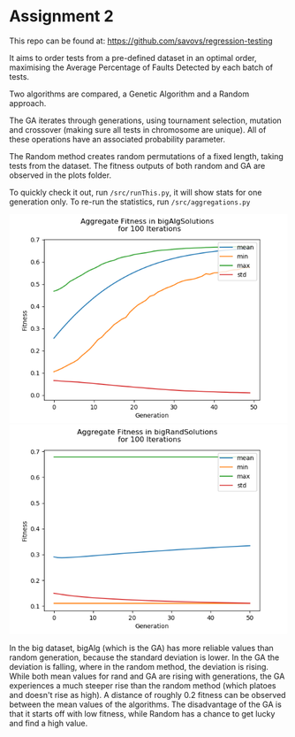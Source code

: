 # Assignment 2
This repo can be found at: https://github.com/savovs/regression-testing

It aims to order tests from a pre-defined dataset in an optimal order, maximising
the Average Percentage of Faults Detected by each batch of tests.

Two algorithms are compared, a Genetic Algorithm and a Random approach.

The GA iterates through generations, using tournament selection, mutation
and crossover (making sure all tests in chromosome are unique). All of these
operations have an associated probability parameter.

The Random method creates random permutations of a fixed length, taking tests
from the dataset. The fitness outputs of both random and GA are observed in the
plots folder.

To quickly check it out, run `/src/runThis.py`, it will show stats for one generation only.
To re-run the statistics, run `/src/aggregations.py`

![GA](/aggregatePlots/AggregateFitnessbigAlgSolutions.png) ![Random](/aggregatePlots/AggregateFitnessbigRandSolutions.png)

In the big dataset, bigAlg (which is the GA) has more reliable values than random
generation, because the standard deviation is lower. In the GA the deviation
is falling, where in the random method, the deviation is rising. While both
mean values for rand and GA are rising with generations, the GA experiences
a much steeper rise than the random method (which platoes and doesn't rise as high).
A distance of roughly 0.2 fitness can be observed between the mean values of
the algorithms. The disadvantage of the GA is that it starts off with low fitness,
while Random has a chance to get lucky and find a high value.
